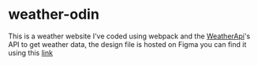 # weather-odin

This is a weather website I've coded using webpack and the [WeatherApi](www.weatherapi.com)'s API to get weather data, the design file is hosted on Figma you can find it using this [link](https://www.figma.com/file/XlL9Uz5cxBJEj5plUQUEmR/Weather-website)
